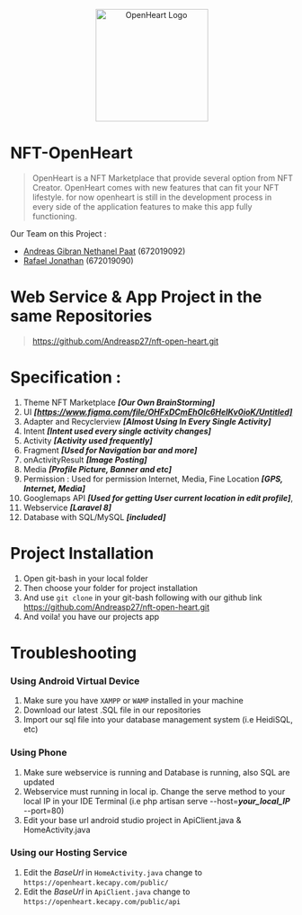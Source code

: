 <p align="center">
  <img width="200" src="https://ibb.co/xD0wDf8" alt="OpenHeart Logo">
</p>
  

# NFT-OpenHeart
>OpenHeart is a NFT Marketplace that provide several option from NFT Creator. OpenHeart comes with new features that can fit your NFT lifestyle. for now openheart is still in the development process in every side of the application features to make this app fully functioning.

Our Team on this Project :
- [Andreas Gibran Nethanel Paat](https://github.com/Andreasp27) (672019092)
- [Rafael Jonathan](https://github.com/RafaelJo17) (672019090)

# Web Service & App Project in the same Repositories
>https://github.com/Andreasp27/nft-open-heart.git

# Specification :
1. Theme NFT Marketplace ***[Our Own BrainStorming]***
2. UI ***[https://www.figma.com/file/OHFxDCmEhOlc6HelKv0ioK/Untitled]***
3. Adapter and Recyclerview ***[Almost Using In Every Single Activity]*** 
4. Intent ***[Intent used every single activity changes]***
5. Activity ***[Activity used frequently]*** 
6. Fragment ***[Used for Navigation bar and more]*** 
7. onActivityResult ***[Image Posting]*** 
8. Media ***[Profile Picture, Banner and etc]*** 
9. Permission : Used for permission Internet, Media, Fine Location ***[GPS, Internet, Media]*** 
10. Googlemaps API ***[Used for getting User current location in edit profile]***,
11. Webservice ***[Laravel 8]*** 
12. Database with SQL/MySQL ***[included]***

# Project Installation
1. Open git-bash in your local folder
2. Then choose your folder for project installation
3. And use `git clone` in your git-bash following with our github link https://github.com/Andreasp27/nft-open-heart.git
4. And voila! you have our projects app

# Troubleshooting
### Using Android Virtual Device
1. Make sure you have `XAMPP` or `WAMP` installed in your machine
2. Download our latest .SQL file in our repositories
3. Import our sql file into your database management system (i.e HeidiSQL, etc)
### Using Phone
1. Make sure webservice is running and Database is running, also SQL are updated
2. Webservice must running in local ip. Change the serve method to your local IP in your IDE Terminal (i.e php artisan serve --host=***your_local_IP*** --port=80)
3. Edit your base url android studio project in ApiClient.java & HomeActivity.java
### Using our Hosting Service
1. Edit the *BaseUrl* in `HomeActivity.java` change to `https://openheart.kecapy.com/public/`
2. Edit the *BaseUrl* in `ApiClient.java` change to `https://openheart.kecapy.com/public/api`
